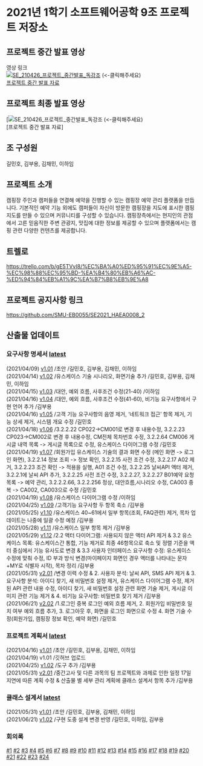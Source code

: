 # 2021년 1학기 소프트웨어공학 9조 프로젝트 저장소

## 프로젝트 중간 발표 영상

영상 링크  
[![SE_210426_프로젝트_중간발표_독강조](http://img.youtube.com/vi/_Q5G6vFTL-M/0.jpg)](https://www.youtube.com/watch?v=_Q5G6vFTL-M?t=0s) 
(<-클릭해주세요)  
[프로젝트 중간 발표 자료](https://github.com/KBY538/software-engineering-team-project/blob/main/%ED%94%84%EB%A1%9C%EC%A0%9D%ED%8A%B8%EC%A4%91%EA%B0%84%EB%B0%9C%ED%91%9C/%EB%8F%85%EA%B0%95%EC%A1%B0_%ED%94%84%EB%A1%9C%EC%A0%9D%ED%8A%B8%EC%A4%91%EA%B0%84%EB%B0%9C%ED%91%9C%EC%9E%90%EB%A3%8C.pdf)

## 프로젝트 최종 발표 영상
[![SE_210426_프로젝트_중간발표_독강조]() 
(<-클릭해주세요)  
[프로젝트 중간 발표 자료]

## 조 구성원

길민호, 김부용, 김채민, 이하임

## 프로젝트 소개

캠핑장 주인과 캠퍼들을 연결해 예약을 진행할 수 있는 캠핑장 예약 관리 플랫폼을 만듭니다. 기본적인 예약 기능 외에도 캠퍼들이 자신이 방문한 캠핑장을 지도에 표시한 캠핑지도를 만들 수 있으며 커뮤니티를 구성할 수 있습니다. 캠핑장측에서는 현지인의 관점에서 고른 믿음직한 주변 관광지, 맛집에 대한 정보를 제공할 수 있으며 플랫폼에서는 캠핑 관련 다양한 컨텐츠를 제공합니다.

## 트렐로

https://trello.com/b/gE5TVvI8/%EC%BA%A0%ED%95%91%EC%9E%A5-%EC%98%88%EC%95%BD-%EA%B4%80%EB%A6%AC-%ED%94%84%EB%A1%9C%EA%B7%B8%EB%9E%A8

## 프로젝트 공지사항 링크

https://github.com/SMU-EB0055/SE2021_HAEA0008_2

## 산출물 업데이트

### 요구사항 명세서 [latest](https://github.com/KBY538/software-engineering-team-project/blob/main/%EB%AA%85%EC%84%B8%EC%84%9C/pdf/%EB%8F%85%EA%B0%95%EC%A1%B0_%EC%9A%94%EA%B5%AC%EC%82%AC%ED%95%AD_%EB%AA%85%EC%84%B8%EC%84%9C_v2.02.pdf)
(2021/04/09)	[v1.01](https://github.com/KBY538/software-engineering-team-project/blob/main/%EB%AA%85%EC%84%B8%EC%84%9C/docx/%EB%8F%85%EA%B0%95%EC%A1%B0_%EC%9A%94%EA%B5%AC%EC%82%AC%ED%95%AD_%EB%AA%85%EC%84%B8%EC%84%9C_v1.01.docx)	/초안	/길민호, 김부용, 김채민, 이하임  
(2021/04/14)	[v1.02](https://github.com/KBY538/software-engineering-team-project/blob/main/%EB%AA%85%EC%84%B8%EC%84%9C/docx/%EB%8F%85%EA%B0%95%EC%A1%B0_%EC%9A%94%EA%B5%AC%EC%82%AC%ED%95%AD_%EB%AA%85%EC%84%B8%EC%84%9C_v1.02.docx)	/유스케이스 기술 시나리오, 화면기술 추가	/길민호, 김부용, 김채민, 이하임  
(2021/04/15)	[v1.03](https://github.com/KBY538/software-engineering-team-project/blob/main/%EB%AA%85%EC%84%B8%EC%84%9C/docx/%EB%8F%85%EA%B0%95%EC%A1%B0_%EC%9A%94%EA%B5%AC%EC%82%AC%ED%95%AD_%EB%AA%85%EC%84%B8%EC%84%9C_v1.03.docx)	/대안, 예외 흐름, 사후조건 수정(21-40)	/이하임  
(2021/04/16)	[v1.04](https://github.com/KBY538/software-engineering-team-project/blob/main/%EB%AA%85%EC%84%B8%EC%84%9C/docx/%EB%8F%85%EA%B0%95%EC%A1%B0_%EC%9A%94%EA%B5%AC%EC%82%AC%ED%95%AD_%EB%AA%85%EC%84%B8%EC%84%9C_v1.04.docx)	/대안, 예외 흐름, 사후조건 수정(41-60), 비기능 요구사항에서 구현 언어 추가	/김부용  
(2021/04/16)	[v1.05](https://github.com/KBY538/software-engineering-team-project/blob/main/%EB%AA%85%EC%84%B8%EC%84%9C/docx/%EB%8F%85%EA%B0%95%EC%A1%B0_%EC%9A%94%EA%B5%AC%EC%82%AC%ED%95%AD_%EB%AA%85%EC%84%B8%EC%84%9C_v1.05.docx)	/고객 기능 요구사항의 음영 제거, ‘네트워크 접근’ 항목 제거, 기능 상세 제거, 시스템 개요 수정	/길민호  
(2021/04/18)	[v1.06](https://github.com/KBY538/software-engineering-team-project/blob/main/%EB%AA%85%EC%84%B8%EC%84%9C/docx/%EB%8F%85%EA%B0%95%EC%A1%B0_%EC%9A%94%EA%B5%AC%EC%82%AC%ED%95%AD_%EB%AA%85%EC%84%B8%EC%84%9C_v1.06.docx)	/3.2.2.22 CP022->CM001로 변경 후 내용수정, 3.2.2.23 CP023->CM002로 변경 후 내용수정, CM전체 목차번호 수정, 3.2.2.64 CM006 게시글 내역 목록 -> 게시글 목록으로 수정, 유스케이스 다이어그램 수정	/길민호  
(2021/04/19)	[v1.07](https://github.com/KBY538/software-engineering-team-project/blob/main/%EB%AA%85%EC%84%B8%EC%84%9C/docx/%EB%8F%85%EA%B0%95%EC%A1%B0_%EC%9A%94%EA%B5%AC%EC%82%AC%ED%95%AD_%EB%AA%85%EC%84%B8%EC%84%9C_v1.07.docx)	/회원가입 유스케이스 기술의 결과 화면 수정 (메인 화면 -> 로그인 화면), 3.2.2.14 정보 조회 -> 정보 확인, 3.2.2.15 사전 조건 수정, 3.2.2.17 A02 제거, 3.2.2.23 조건 확인 -> 적용을 실행, A01 조건 수정, 3.2.2.25 날씨API 액터 제거, 3.2.2.1에 날씨 API 추가, 3.2.2.25 사전 조건 수정, 3.2.2.27, 3.2.2.27 B01예약 요청 목록 -> 예약 관리, 3.2.2.2.66, 3.2.2.256 정상, 대안흐름,시나리오 수정, CA003 중복 -> CA002, CA003으로 수정	/길민호  
(2021/04/19)	[v1.08](https://github.com/KBY538/software-engineering-team-project/blob/main/%EB%AA%85%EC%84%B8%EC%84%9C/docx/%EB%8F%85%EA%B0%95%EC%A1%B0_%EC%9A%94%EA%B5%AC%EC%82%AC%ED%95%AD_%EB%AA%85%EC%84%B8%EC%84%9C_v1.08.docx)	/유스케이스 다이어그램 수정	/이하임  
(2021/04/25)  [v1.09](https://github.com/KBY538/software-engineering-team-project/blob/main/%EB%AA%85%EC%84%B8%EC%84%9C/docx/%EB%8F%85%EA%B0%95%EC%A1%B0_%EC%9A%94%EA%B5%AC%EC%82%AC%ED%95%AD_%EB%AA%85%EC%84%B8%EC%84%9C_v1.09.docx) /고객기능 요구사항 두 항목 축소 /김부용  
(2021/05/25)  [v1.10](https://github.com/KBY538/software-engineering-team-project/blob/main/%EB%AA%85%EC%84%B8%EC%84%9C/docx/%EB%8F%85%EA%B0%95%EC%A1%B0_%EC%9A%94%EA%B5%AC%EC%82%AC%ED%95%AD_%EB%AA%85%EC%84%B8%EC%84%9C_v1.10.docx) /유스케이스 40~61에서 일부 항목(조회, FAQ관련) 제거, 목차 업데이트는 나중에 일괄 수정 예정 /김부용  
(2021/05/28)  [v1.11](https://github.com/KBY538/software-engineering-team-project/blob/main/%EB%AA%85%EC%84%B8%EC%84%9C/docx/%EB%8F%85%EA%B0%95%EC%A1%B0_%EC%9A%94%EA%B5%AC%EC%82%AC%ED%95%AD_%EB%AA%85%EC%84%B8%EC%84%9C_v1.11.docx) /유스케이스 일부 항목 제거 /김부용  
(2021/05/29)  [v1.12](https://github.com/KBY538/software-engineering-team-project/blob/main/%EB%AA%85%EC%84%B8%EC%84%9C/docx/%EB%8F%85%EA%B0%95%EC%A1%B0_%EC%9A%94%EA%B5%AC%EC%82%AC%ED%95%AD_%EB%AA%85%EC%84%B8%EC%84%9C_v1.12.docx) /2.2 액터 다이어그램: 사용되지 않은 액터 API 제거 & 
3.2 유스케이스 목록: 유스케이스간 통합, 기능 제거로 최종 46항목으로 축소 및 정렬 기준을 액터 중심에서 기능 유사도로 변경 & 
3.3 사용자 인터페이스 요구사항 수정: 유스케이스 수정에 맞춰 수정, ID 부과 방식 변경(마이페이지 화면인 경우 액터를 나타내는 문자+MY로 식별자 시작), 목차 정리 /김부용  
(2021/05/31)  [v2.01](https://github.com/KBY538/software-engineering-team-project/blob/main/%EB%AA%85%EC%84%B8%EC%84%9C/docx/%EB%8F%85%EA%B0%95%EC%A1%B0_%EC%9A%94%EA%B5%AC%EC%82%AC%ED%95%AD_%EB%AA%85%EC%84%B8%EC%84%9C_v2.01.docx) /변경 이력 수정 & 
2. 사용자 분석: 날씨 API, SMS API 제거 & 
3. 요구사항 분석: 아이디 찾기, 새 비밀번호 설정 제거, 유스케이스 다이어그램 수정, 제거된 API 관련 내용 수정, 아이디 찾기, 새 비밀번호 설정 관련 화면 기술 제거, 게시글 이미지 관련 기능 제거 & 
4. 비기능 요구사항: 비밀번호 찾기 제거
 /김부용  
(2021/06/21) [v2.02](https://github.com/KBY538/software-engineering-team-project/blob/main/%EB%AA%85%EC%84%B8%EC%84%9C/docx/%EB%8F%85%EA%B0%95%EC%A1%B0_%EC%9A%94%EA%B5%AC%EC%82%AC%ED%95%AD_%EB%AA%85%EC%84%B8%EC%84%9C_v2.02.docx) /1.로그인 중복 로그인 예외 흐름 제거, 
2. 회원가입 비밀번호 일치 여부 예외 흐름 추가, 
3. 로그아웃 후, 화면을 로그인 화면으로 수정
4. 화면 기술 수정(회원가입, 캠핑장 정보 확인, 예약 화면) /길민호  

### 프로젝트 계획서 [latest](https://github.com/KBY538/software-engineering-team-project/blob/main/%EA%B3%84%ED%9A%8D%EC%84%9C/%EB%8F%85%EA%B0%95%EC%A1%B0_%ED%94%84%EB%A1%9C%EC%A0%9D%ED%8A%B8_%EA%B3%84%ED%9A%8D%EC%84%9C_v2.01.doc)
(2021/04/16)	[v1.01](https://github.com/KBY538/software-engineering-team-project/blob/main/%EA%B3%84%ED%9A%8D%EC%84%9C/%EB%8F%85%EA%B0%95%EC%A1%B0_%ED%94%84%EB%A1%9C%EC%A0%9D%ED%8A%B8_%EA%B3%84%ED%9A%8D%EC%84%9C_v1.01.doc)	/초안	/길민호, 김부용, 김채민, 이하임  
(2021/04/19)  v1.01 /깃허브 업로드  
(2021/04/25)  [v1.02](https://github.com/KBY538/software-engineering-team-project/blob/main/%EA%B3%84%ED%9A%8D%EC%84%9C/%EB%8F%85%EA%B0%95%EC%A1%B0_%ED%94%84%EB%A1%9C%EC%A0%9D%ED%8A%B8_%EA%B3%84%ED%9A%8D%EC%84%9C_v1.02.doc) /도구 추가 /김부용  
(2021/05/31)  [v2.01](https://github.com/KBY538/software-engineering-team-project/blob/main/%EA%B3%84%ED%9A%8D%EC%84%9C/%EB%8F%85%EA%B0%95%EC%A1%B0_%ED%94%84%EB%A1%9C%EC%A0%9D%ED%8A%B8_%EA%B3%84%ED%9A%8D%EC%84%9C_v2.01.doc) /중간고사 및 다른 과목의 팀 프로젝트와 과제로 인한 일정 17일 지연에 따른 계획 수정 &
 산출물 별 세부 관리 계획에 클래스 설계서 항목 추가 /김부용  

### 클래스 설계서 [latest](https://github.com/KBY538/software-engineering-team-project/blob/main/%EC%84%A4%EA%B3%84%EC%84%9C/%EB%8F%85%EA%B0%95%EC%A1%B0_Class%20Design/%ED%81%B4%EB%9E%98%EC%8A%A4%20%EB%8B%A4%EC%9D%B4%EC%96%B4%EA%B7%B8%EB%9E%A8/v.1.02/%EB%8F%85%EA%B0%95%EC%A1%B0_Class%20Design_v1.02.pdf)
(2021/05/31) [v1.01](https://github.com/KBY538/software-engineering-team-project/blob/main/%EC%84%A4%EA%B3%84%EC%84%9C/%EB%8F%85%EA%B0%95%EC%A1%B0_Class%20Design/%ED%81%B4%EB%9E%98%EC%8A%A4%20%EB%8B%A4%EC%9D%B4%EC%96%B4%EA%B7%B8%EB%9E%A8/v1.01/%EB%8F%85%EA%B0%95%EC%A1%B0_Class%20Design_v1.01.pdf)	/초안	/길민호, 김부용, 김채민, 이하임  
(2021/06/21) [v1.02](https://github.com/KBY538/software-engineering-team-project/blob/main/%EC%84%A4%EA%B3%84%EC%84%9C/%EB%8F%85%EA%B0%95%EC%A1%B0_Class%20Design/%ED%81%B4%EB%9E%98%EC%8A%A4%20%EB%8B%A4%EC%9D%B4%EC%96%B4%EA%B7%B8%EB%9E%A8/v.1.02/%EB%8F%85%EA%B0%95%EC%A1%B0_Class%20Design_v1.02.pdf) /구현 도중 설계 변경 반영 /길민호, 이하임, 김부용  

### 회의록
[#1](https://github.com/KBY538/software-engineering-team-project/blob/main/%ED%9A%8C%EC%9D%98%EB%A1%9D/%EB%8F%85%EA%B0%95%EC%A1%B0_1%ED%9A%8C%EC%B0%A8_%ED%9A%8C%EC%9D%98%EB%A1%9D.docx) 
[#2](https://github.com/KBY538/software-engineering-team-project/blob/main/%ED%9A%8C%EC%9D%98%EB%A1%9D/%EB%8F%85%EA%B0%95%EC%A1%B0_2%ED%9A%8C%EC%B0%A8_%ED%9A%8C%EC%9D%98%EB%A1%9D.docx) 
[#3](https://github.com/KBY538/software-engineering-team-project/blob/main/%ED%9A%8C%EC%9D%98%EB%A1%9D/%EB%8F%85%EA%B0%95%EC%A1%B0_3%ED%9A%8C%EC%B0%A8_%ED%9A%8C%EC%9D%98%EB%A1%9D.docx) 
[#4](https://github.com/KBY538/software-engineering-team-project/blob/main/%ED%9A%8C%EC%9D%98%EB%A1%9D/%EB%8F%85%EA%B0%95%EC%A1%B0_4%ED%9A%8C%EC%B0%A8_%ED%9A%8C%EC%9D%98%EB%A1%9D.docx) 
[#5](https://github.com/KBY538/software-engineering-team-project/blob/main/%ED%9A%8C%EC%9D%98%EB%A1%9D/%EB%8F%85%EA%B0%95%EC%A1%B0_5%ED%9A%8C%EC%B0%A8_%ED%9A%8C%EC%9D%98%EB%A1%9D.docx) 
[#6](https://github.com/KBY538/software-engineering-team-project/blob/main/%ED%9A%8C%EC%9D%98%EB%A1%9D/%EB%8F%85%EA%B0%95%EC%A1%B0_6%ED%9A%8C%EC%B0%A8_%ED%9A%8C%EC%9D%98%EB%A1%9D.docx) 
[#7](https://github.com/KBY538/software-engineering-team-project/blob/main/%ED%9A%8C%EC%9D%98%EB%A1%9D/%EB%8F%85%EA%B0%95%EC%A1%B0_7%ED%9A%8C%EC%B0%A8_%ED%9A%8C%EC%9D%98%EB%A1%9D.docx) 
[#8](https://github.com/KBY538/software-engineering-team-project/blob/main/%ED%9A%8C%EC%9D%98%EB%A1%9D/%EB%8F%85%EA%B0%95%EC%A1%B0_8%ED%9A%8C%EC%B0%A8_%ED%9A%8C%EC%9D%98%EB%A1%9D.docx) 
[#9](https://github.com/KBY538/software-engineering-team-project/blob/main/%ED%9A%8C%EC%9D%98%EB%A1%9D/%EB%8F%85%EA%B0%95%EC%A1%B0_9%ED%9A%8C%EC%B0%A8_%ED%9A%8C%EC%9D%98%EB%A1%9D.docx) 
[#10](https://github.com/KBY538/software-engineering-team-project/blob/main/%ED%9A%8C%EC%9D%98%EB%A1%9D/%EB%8F%85%EA%B0%95%EC%A1%B0_10%ED%9A%8C%EC%B0%A8_%ED%9A%8C%EC%9D%98%EB%A1%9D.docx) 
[#11](https://github.com/KBY538/software-engineering-team-project/blob/main/%ED%9A%8C%EC%9D%98%EB%A1%9D/%EB%8F%85%EA%B0%95%EC%A1%B0_11%ED%9A%8C%EC%B0%A8_%ED%9A%8C%EC%9D%98%EB%A1%9D.docx) 
[#12](https://github.com/KBY538/software-engineering-team-project/blob/main/%ED%9A%8C%EC%9D%98%EB%A1%9D/%EB%8F%85%EA%B0%95%EC%A1%B0_12%ED%9A%8C%EC%B0%A8_%ED%9A%8C%EC%9D%98%EB%A1%9D.docx) 
[#13](https://github.com/KBY538/software-engineering-team-project/blob/main/%ED%9A%8C%EC%9D%98%EB%A1%9D/%EB%8F%85%EA%B0%95%EC%A1%B0_13%ED%9A%8C%EC%B0%A8_%ED%9A%8C%EC%9D%98%EB%A1%9D.docx) 
[#14](https://github.com/KBY538/software-engineering-team-project/blob/main/%ED%9A%8C%EC%9D%98%EB%A1%9D/%EB%8F%85%EA%B0%95%EC%A1%B0_14%ED%9A%8C%EC%B0%A8_%ED%9A%8C%EC%9D%98%EB%A1%9D.docx) 
[#15](https://github.com/KBY538/software-engineering-team-project/blob/main/%ED%9A%8C%EC%9D%98%EB%A1%9D/%EB%8F%85%EA%B0%95%EC%A1%B0_15%ED%9A%8C%EC%B0%A8_%ED%9A%8C%EC%9D%98%EB%A1%9D.docx) 
[#16](https://github.com/KBY538/software-engineering-team-project/blob/main/%ED%9A%8C%EC%9D%98%EB%A1%9D/%EB%8F%85%EA%B0%95%EC%A1%B0_16%ED%9A%8C%EC%B0%A8_%ED%9A%8C%EC%9D%98%EB%A1%9D.docx) 
[#17](https://github.com/KBY538/software-engineering-team-project/blob/main/%ED%9A%8C%EC%9D%98%EB%A1%9D/%EB%8F%85%EA%B0%95%EC%A1%B0_17%ED%9A%8C%EC%B0%A8_%ED%9A%8C%EC%9D%98%EB%A1%9D.docx) 
[#18](https://github.com/KBY538/software-engineering-team-project/blob/main/%ED%9A%8C%EC%9D%98%EB%A1%9D/%EB%8F%85%EA%B0%95%EC%A1%B0_18%ED%9A%8C%EC%B0%A8_%ED%9A%8C%EC%9D%98%EB%A1%9D.docx) 
[#19](https://github.com/KBY538/software-engineering-team-project/blob/main/%ED%9A%8C%EC%9D%98%EB%A1%9D/%EB%8F%85%EA%B0%95%EC%A1%B0_19%ED%9A%8C%EC%B0%A8_%ED%9A%8C%EC%9D%98%EB%A1%9D.docx) 
[#20](https://github.com/KBY538/software-engineering-team-project/blob/main/%ED%9A%8C%EC%9D%98%EB%A1%9D/%EB%8F%85%EA%B0%95%EC%A1%B0_20%ED%9A%8C%EC%B0%A8_%ED%9A%8C%EC%9D%98%EB%A1%9D.docx) 
[#21](https://github.com/KBY538/software-engineering-team-project/blob/main/%ED%9A%8C%EC%9D%98%EB%A1%9D/%EB%8F%85%EA%B0%95%EC%A1%B0_21%ED%9A%8C%EC%B0%A8_%ED%9A%8C%EC%9D%98%EB%A1%9D.docx) 
[#22](https://github.com/KBY538/software-engineering-team-project/blob/main/%ED%9A%8C%EC%9D%98%EB%A1%9D/%EB%8F%85%EA%B0%95%EC%A1%B0_22%ED%9A%8C%EC%B0%A8_%ED%9A%8C%EC%9D%98%EB%A1%9D.docx) 
[#23](https://github.com/KBY538/software-engineering-team-project/blob/main/%ED%9A%8C%EC%9D%98%EB%A1%9D/%EB%8F%85%EA%B0%95%EC%A1%B0_23%ED%9A%8C%EC%B0%A8_%ED%9A%8C%EC%9D%98%EB%A1%9D.docx) 
[#24](https://github.com/KBY538/software-engineering-team-project/blob/main/%ED%9A%8C%EC%9D%98%EB%A1%9D/%EB%8F%85%EA%B0%95%EC%A1%B0_24%ED%9A%8C%EC%B0%A8_%ED%9A%8C%EC%9D%98%EB%A1%9D.docx) 
